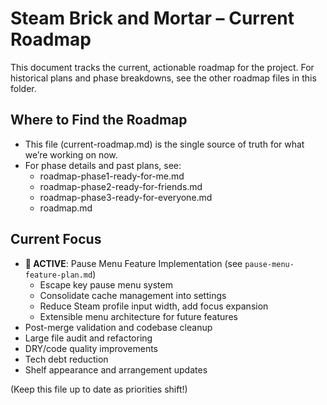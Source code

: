 # Steam Brick and Mortar – Current Roadmap

This document tracks the current, actionable roadmap for the project. For historical plans and phase breakdowns, see the other roadmap files in this folder.

## Where to Find the Roadmap
- This file (current-roadmap.md) is the single source of truth for what we’re working on now.
- For phase details and past plans, see:
  - roadmap-phase1-ready-for-me.md
  - roadmap-phase2-ready-for-friends.md
  - roadmap-phase3-ready-for-everyone.md
  - roadmap.md

## Current Focus
- **🚧 ACTIVE**: Pause Menu Feature Implementation (see `pause-menu-feature-plan.md`)
  - Escape key pause menu system
  - Consolidate cache management into settings
  - Reduce Steam profile input width, add focus expansion
  - Extensible menu architecture for future features
- Post-merge validation and codebase cleanup
- Large file audit and refactoring  
- DRY/code quality improvements
- Tech debt reduction
- Shelf appearance and arrangement updates

(Keep this file up to date as priorities shift!)
